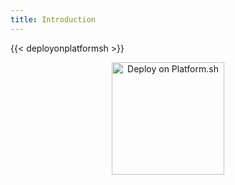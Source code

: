 ```yaml
---
title: Introduction
---
```


{{< deployonplatformsh >}}

<p align="center">
<a href="https://console.platform.sh/projects/create-project?template=https://raw.githubusercontent.com/platformsh/template-builder/master/templates/rails/.platform.template.yaml&utm_content=rails&utm_source=github&utm_medium=button&utm_campaign=deploy_on_platform">
    <img src="https://platform.sh/images/deploy/lg-blue.svg" alt="Deploy on Platform.sh" width="180px" />
</a>
</p>
